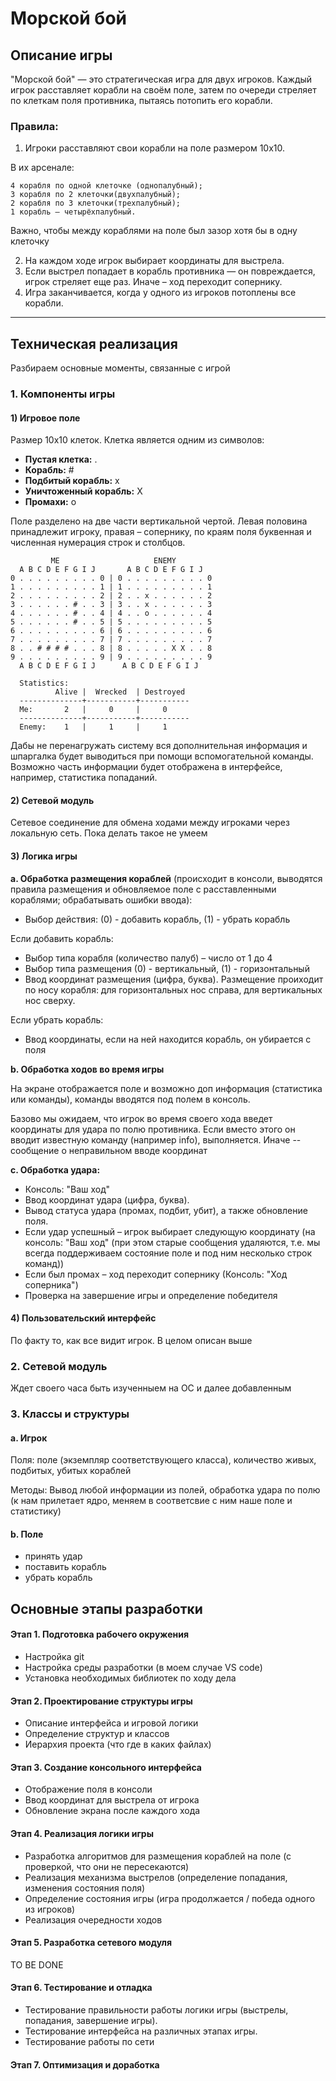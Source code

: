 # Морской бой

## Описание игры
"Морской бой" — это стратегическая игра для двух игроков. Каждый игрок расставляет корабли на своём поле, затем по очереди стреляет по клеткам поля противника, пытаясь потопить его корабли.

### Правила:
1. Игроки расставляют свои корабли на поле размером 10x10.

  В их арсенале:

    4 корабля по одной клеточке (однопалубный);
    3 корабля по 2 клеточки(двухпалубный);
    2 корабля по 3 клеточки(трехпалубный);
    1 корабль — четырёхпалубный.

  Важно, чтобы между кораблями на поле был зазор хотя бы в одну клеточку

2. На каждом ходе игрок выбирает координаты для выстрела.
3. Если выстрел попадает в корабль противника — он повреждается, игрок стреляет еще раз. Иначе – ход переходит сопернику.
4. Игра заканчивается, когда у одного из игроков потоплены все корабли.
---

## Техническая реализация
Разбираем основные моменты, связанные с игрой

### 1. Компоненты игры

#### 1) Игровое поле
Размер 10х10 клеток. Клетка является одним из символов:

- **Пустая клетка:** .
- **Корабль:** #
- **Подбитый корабль:** x
- **Уничтоженный корабль:** X
- **Промахи:** o

Поле разделено на две части вертикальной чертой. Левая половина принадлежит игроку, правая – сопернику, по краям поля буквенная и численная нумерация строк и столбцов.

```
         ME                     ENEMY
  A B C D E F G I J       A B C D E F G I J   
0 . . . . . . . . . 0 | 0 . . . . . . . . . 0 
1 . . . . . . . . . 1 | 1 . . . . . . . . . 1 
2 . . . . . . . . . 2 | 2 . . x . . . . . . 2
3 . . . . . . # . . 3 | 3 . . x . . . . . . 3
4 . . . . . . # . . 4 | 4 . . o . . . . . . 4
5 . . . . . . # . . 5 | 5 . . . . . . . . . 5 
6 . . . . . . . . . 6 | 6 . . . . . . . . . 6
7 . . . . . . . . . 7 | 7 . . . . . . . . . 7
8 . . # # # # . . . 8 | 8 . . . . . X X . . 8
9 . . . . . . . . . 9 | 9 . . . . . . . . . 9
  A B C D E F G I J      A B C D E F G I J   

  Statistics:
          Alive |  Wrecked  | Destroyed
  --------------+-----------+-----------
  Me:       2   |     0     |     0
  --------------+-----------+-----------
  Enemy:    1   |     1     |     1
```

Дабы не перенагружать систему вся дополнительная информация и шпаргалка будет выводиться при помощи вспомогательной команды. Возможно часть информации будет отображена в интерфейсе, например, статистика попаданий.

#### 2) Сетевой модуль
Сетевое соединение для обмена ходами между игроками через локальную сеть. Пока делать такое не умеем

#### 3) Логика игры
**a. Обработка размещения кораблей** (происходит в консоли, выводятся правила размещения и обновляемое поле с расставленными кораблями; обрабатывать ошибки ввода):
  - Выбор действия: (0) - добавить корабль, (1) - убрать корабль

  Если добавить корабль:
  - Выбор типа корабля (количество палуб) – число от 1 до 4
  - Выбор типа размещения (0) - вертикальный, (1) - горизонтальный
  - Ввод координат размещения (цифра, буква). Размещение проиходит по носу корабля: для горизонтальных нос справа, для вертикальных нос сверху.
  
  Если убрать корабль:
  - Ввод координаты, если на ней находится корабль, он убирается с поля  

**b. Обработка ходов во время игры**

На экране отображается поле и возможно доп информация (статистика или команды), команды вводятся под полем в консоль.

Базово мы ожидаем, что игрок во время своего хода введет координаты для удара по полю противника. Если вместо этого он вводит известную команду (например info), выполняется. Иначе -- сообщение о неправильном вводе координат

**c. Обработка удара:**
  - Консоль: "Ваш ход"
  - Ввод координат удара (цифра, буква). 
  - Вывод статуса удара (промах, подбит, убит), а также обновление поля.
  - Если удар успешный – игрок выбирает следующую координату (на консоль: "Ваш ход" (при этом старые сообщения удаляются, т.е. мы всегда поддерживаем состояние поле и под ним несколько строк команд))
  - Если был промах – ход переходит сопернику (Консоль: "Ход соперника") 
  - Проверка на завершение игры и определение победителя


#### 4) Пользовательский интерфейс
По факту то, как все видит игрок. В целом описан выше

<!-- Начинается игра. Появляется пустое поле, правила размещения кораблей. Игроку предлагается выбрать тип корабля и разместить его на поле:

Правила размещения:

Тип корабля = количество палуб – число от 1 до 4

```
Выберите тип корабля (количество палуб):
=> 3
Выберите тип размещения 
``` -->

### 2. Сетевой модуль
Ждет своего часа быть изученныем на ОС и далее добавленным
<!-- Приложение поддерживает игру по локальной сети с использованием TCP-соединений. Один игрок будет запускать сервер, а второй — подключаться к нему в качестве клиента.

- **Сервер**: Ожидает подключения от клиента и обрабатывает его ходы. После каждого хода сервер отправляет результат на клиентскую сторону.
- **Клиент**: Подключается к серверу и отправляет данные о своих ходах. Получает от сервера информацию о результате выстрела. -->


### 3. Классы и структуры
#### a. Игрок
Поля: поле (экземпляр соответствующего класса), количество живых, подбитых, убитых кораблей

Методы: Вывод любой информации из полей, обработка удара по полю (к нам прилетает ядро, меняем в соответсвие с ним наше поле и статистику)

#### b. Поле
- принять удар
- поставить корабль
- убрать корабль


## Основные этапы разработки

#### Этап 1. Подготовка рабочего окружения
- Настройка git
- Настройка среды разработки (в моем случае VS code)
- Установка необходимых библиотек по ходу дела

#### Этап 2. Проектирование структуры игры
- Описание интерфейса и игровой логики
- Определение структур и классов 
- Иерархия проекта (что где в каких файлах)

#### Этап 3. Создание консольного интерфейса
- Отображение поля в консоли
- Ввод координат для выстрела от игрока
- Обновление экрана после каждого хода

#### Этап 4. Реализация логики игры
- Разработка алгоритмов для размещения кораблей на поле (с проверкой, что они не пересекаются)
- Реализация механизма выстрелов (определение попадания, изменения состояния поля)
- Определение состояния игры (игра продолжается / победа одного из игроков)
- Реализация очередности ходов 

#### Этап 5. Разработка сетевого модуля
TO BE DONE
<!-- - **Серверная часть**:
  - Создание серверного сокета и ожидание подключения клиента.
  - Обработка входящих данных от клиента (выстрелы и состояния игры).
  - Отправка ответов клиенту.
- **Клиентская часть**:
  - Создание клиентского сокета и подключение к серверу.
  - Отправка данных о ходе игры на сервер.
  - Получение и обработка ответов от сервера (успех выстрела, результат игры). -->

#### Этап 6. Тестирование и отладка
- Тестирование правильности работы логики игры (выстрелы, попадания, завершение игры).
- Тестирование интерфейса на различных этапах игры.
- Тестирование работы по сети

#### Этап 7. Оптимизация и доработка


